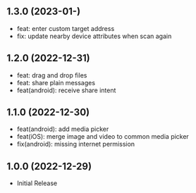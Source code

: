 ## 1.3.0 (2023-01-)

- feat: enter custom target address
- fix: update nearby device attributes when scan again

## 1.2.0 (2022-12-31)

- feat: drag and drop files
- feat: share plain messages
- feat(android): receive share intent

## 1.1.0 (2022-12-30)

- feat(android): add media picker
- feat(iOS): merge image and video to common media picker
- fix(android): missing internet permission

## 1.0.0 (2022-12-29)

- Initial Release
